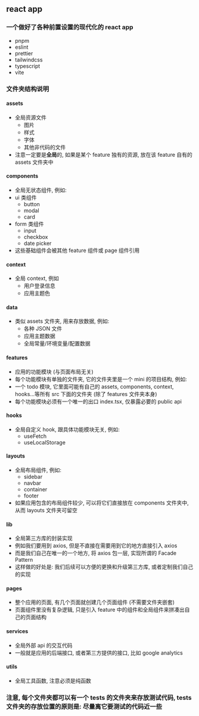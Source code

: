 ## react app

### 一个做好了各种前置设置的现代化的 react app
- pnpm
- eslint
- prettier
- tailwindcss
- typescript
- vite

### 文件夹结构说明

#### assets
- 全局资源文件
    - 图片
    - 样式
    - 字体
    - 其他非代码的文件
- 注意一定要是**全局**的, 如果是某个 feature 独有的资源, 放在该 feature 自有的 assets 文件夹中

#### components
- 全局无状态组件, 例如:
- ui 类组件
  - button
  - modal
  - card
- form 类组件
  - input
  - checkbox
  - date picker
- 这些基础组件会被其他 feature 组件或 page 组件引用

#### context
- 全局 context, 例如
  - 用户登录信息
  - 应用主题色

#### data
- 类似 assets 文件夹, 用来存放数据, 例如:
  - 各种 JSON 文件
  - 应用主题数据
  - 全局常量/环境变量/配置数据

#### features
- 应用的功能模块 (与页面布局无关)
- 每个功能模块有单独的文件夹, 它的文件夹里是一个 mini 的项目结构, 例如:
- 一个 todo 模块, 它里面可能有自己的 assets, components, context, hooks...等所有 src 下面的文件夹 (除了 features 文件夹本身)
- 每个功能模块必须有一个唯一的出口 index.tsx, 仅暴露必要的 public api

#### hooks
- 全局自定义 hook, 跟具体功能模块无关, 例如:
  - useFetch
  - useLocalStorage

#### layouts
- 全局布局组件, 例如:
  - sidebar
  - navbar
  - container
  - footer
- 如果应用包含的布局组件较少, 可以将它们直接放在 components 文件夹中, 从而 layouts 文件夹可留空

#### lib
- 全局第三方库的封装实现
- 例如我们要用到 axios, 但是不直接在需要用到它的地方直接引入 axios
- 而是我们自己在唯一的一个地方, 将 axios 包一层, 实现所谓的 Facade Pattern
- 这样做的好处是: 我们后续可以方便的更换和升级第三方库, 或者定制我们自己的实现

#### pages
- 整个应用的页面, 有几个页面就创建几个页面组件 (不需要文件夹嵌套)
- 页面组件里没有复杂逻辑, 只是引入 feature 中的组件和全局组件来拼凑出自己的页面结构

#### services
- 全局外部 api 的交互代码
- 一般就是应用的后端接口, 或者第三方提供的接口, 比如 google analytics

#### utils
- 全局工具函数, 注意必须是纯函数

### 注意, 每个文件夹都可以有一个 __tests__ 的文件夹来存放测试代码, __tests__ 文件夹的存放位置的原则是: 尽量离它要测试的代码近一些
